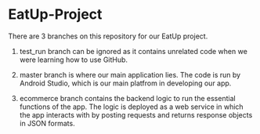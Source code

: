 # EatUp-Project

There are 3 branches on this repository for our EatUp project.

1. test_run branch can be ignored as it contains unrelated code when we were learning how to use GitHub.

2. master branch is where our main application lies. The code is run by Android Studio, which is our main platfrom in developing our app.

3. ecommerce branch contains the backend logic to run the essential functions of the app. The logic is deployed as a web service in which the app interacts with by posting requests and returns response objects in JSON formats.
